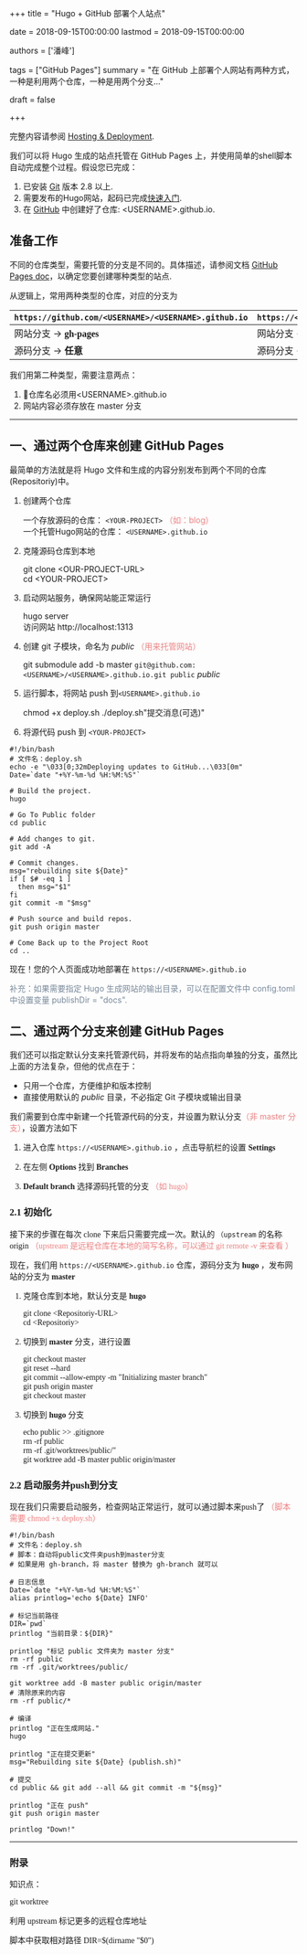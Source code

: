 +++
title = "Hugo + GitHub 部署个人站点"

date = 2018-09-15T00:00:00
lastmod = 2018-09-15T00:00:00

authors = ['潘峰']

tags = ["GitHub Pages"]
summary = "在 GitHub 上部署个人网站有两种方式，一种是利用两个仓库，一种是用两个分支..."

draft = false

+++

完整内容请参阅 [Hosting & Deployment](https://gohugo.io/hosting-and-deployment/).

我们可以将 Hugo 生成的站点托管在 GitHub Pages 上，并使用简单的shell脚本自动完成整个过程。假设您已完成：

1. 已安装 [Git](https://git-scm.com/downloads) 版本 2.8 以上.
2. 需要发布的Hugo网站，起码已完成[快速入门](https://gohugo.io/getting-started/quick-start/).
3. 在 [GitHub](https://github.com/) 中创建好了仓库: &lt;USERNAME&gt;.github.io.

## <b>准备工作</b>
不同的仓库类型，需要托管的分支是不同的。具体描述，请参阅文档 [GitHub Pages doc](https://help.github.com/articles/user-organization-and-project-pages/#user--organization-pages)，以确定您要创建哪种类型的站点.

从逻辑上，常用两种类型的仓库，对应的分支为

| `https://github.com/<USERNAME>/<USERNAME>.github.io` | `https://<USERNAME>.github.io` |
| :------| :------ |
| 网站分支 -> <font face="Aria"><b>gh-pages</b></font> | 网站分支 -> <font face="Aria"><b>master</b></font> |
| 源码分支 -> <font face="微软雅黑"><b>任意</b> </font>| 源码分支 -> <font face="微软雅黑"><b>任意</b></font> |


我们用第二种类型，需要注意两点：

  1. 仓库名必须用&lt;USERNAME&gt;.github.io <br>
  2. 网站内容必须存放在 master 分支

---

## 一、<b>通过两个仓库来创建 GitHub Pages</b>

最简单的方法就是将 Hugo 文件和生成的内容分别发布到两个不同的仓库(Repositoriy)中。

  1. 创建两个仓库 <p> 一个存放源码的仓库： `<YOUR-PROJECT>`  <font color=#F08080>（如：blog）</font> </br> 一个托管Hugo网站的仓库： `<USERNAME>.github.io` </p>
  2. 克隆源码仓库到本地 <p> git clone &lt;OUR-PROJECT-URL&gt; </br> cd &lt;YOUR-PROJECT&gt; </p>
  3. 启动网站服务，确保网站能正常运行 <p> hugo server </br> 访问网站 http://localhost:1313
  4. 创建 git 子模块，命名为 *public* <font color=#F08080>（用来托管网站）</font> <p> git submodule add -b master `git@github.com:<USERNAME>/<USERNAME>.github.io.git public` *public*
  5. 运行脚本，将网站 push 到`<USERNAME>.github.io` <p> chmod +x deploy.sh  ./deploy.sh"提交消息(可选)" </p> 
  6. 将源代码 push 到 `<YOUR-PROJECT>`


```
#!/bin/bash
# 文件名：deploy.sh
echo -e "\033[0;32mDeploying updates to GitHub...\033[0m"
Date=`date "+%Y-%m-%d %H:%M:%S"`

# Build the project.
hugo

# Go To Public folder
cd public

# Add changes to git.
git add -A

# Commit changes.
msg="rebuilding site ${Date}"
if [ $# -eq 1 ]
  then msg="$1"
fi
git commit -m "$msg"

# Push source and build repos.
git push origin master

# Come Back up to the Project Root
cd ..
```

现在！您的个人页面成功地部署在 `https://<USERNAME>.github.io`

<p><font color=#778899>补充：如果需要指定 Hugo 生成网站的输出目录，可以在配置文件中 config.toml 中设置变量 publishDir = "docs". </font></p>

## 二、<b>通过两个分支来创建 GitHub Pages</b>

我们还可以指定默认分支来托管源代码，并将发布的站点指向单独的分支，虽然比上面的方法复杂，但他的优点在于：

* 只用一个仓库，方便维护和版本控制
* 直接使用默认的 *public* 目录，不必指定 Git 子模块或输出目录

我们需要到仓库中新建一个托管源代码的分支，并设置为默认分支<font color=#F08080>（非 master 分支）</font>，设置方法如下

1. 进入仓库 `https://<USERNAME>.github.io` ，点击导航栏的设置 <font face="woff2"><strong>Settings</strong><font>

2. 在左侧 <font face="woff2"><strong>Options</strong><font> 找到 <font face="woff2"><strong>Branches</strong><font> 

3. <font face="woff2"><strong>Default branch</strong><font> 选择源码托管的分支 <font color=#F08080>（如 hugo）</font>

### 2.1 初始化
接下来的步骤在每次 clone 下来后只需要完成一次。默认的 `（upstream` 的名称 origin
<font color=#F08080>（upstream 是远程仓库在本地的简写名称，可以通过 git remote -v 来查看 ）</font>

现在，我们用 `https://<USERNAME>.github.io` 仓库，源码分支为 **hugo** ，发布网站的分支为 **master**

  1. 克隆仓库到本地，默认分支是 **hugo** <p> git clone &lt;Repositoriy-URL&gt; </br> cd &lt;Repositoriy&gt; </p>
  2. 切换到 **master** 分支，进行设置 <p> 
    git checkout master </br> 
    git reset --hard </br> 
    git commit --allow-empty -m "Initializing master branch" </br> 
    git push origin master</br>
    git checkout master </p>
  3. 切换到 **hugo** 分支<p> 
    echo public >> .gitignore </br> 
    rm -rf public</br> 
    rm -rf .git/worktrees/public/" </br> 
    git worktree add -B master public origin/master </br></p>

### 2.2 启动服务并push到分支
现在我们只需要启动服务，检查网站正常运行，就可以通过脚本来push了  <font color=#F08080>（脚本需要 chmod +x deploy.sh）</font>

```
#!/bin/bash
# 文件名：deploy.sh
# 脚本：自动将public文件夹push到master分支
# 如果是用 gh-branch，将 master 替换为 gh-branch 就可以

# 日志信息
Date=`date "+%Y-%m-%d %H:%M:%S"`
alias printlog='echo ${Date} INFO'

# 标记当前路径
DIR=`pwd`
printlog "当前目录：${DIR}"

printlog "标记 public 文件夹为 master 分支"
rm -rf public
rm -rf .git/worktrees/public/

git worktree add -B master public origin/master
# 清除原来的内容
rm -rf public/*

# 编译
printlog "正在生成网站."
hugo

printlog "正在提交更新"
msg="Rebuilding site ${Date} (publish.sh)"

# 提交
cd public && git add --all && git commit -m "${msg}"

printlog "正在 push"
git push origin master

printlog "Down!"

```

***

### 附录

知识点：

git worktree

利用 upstream 标记更多的远程仓库地址

脚本中获取相对路径 DIR=$(dirname "$0")